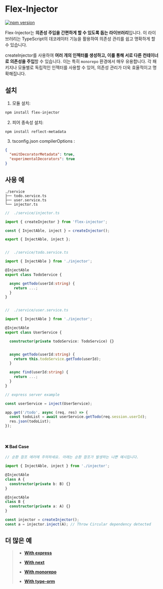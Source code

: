 # Flex-Injector

[![npm version](https://badge.fury.io/js/flex-injector.svg)](https://badge.fury.io/js/flex-injector)

Flex-Injector는 **의존성 주입을 간편하게 할 수 있도록 돕는 라이브러리**입니다. 이 라이브러리는 TypeScript의 데코레이터 기능을 활용하여 의존성 관리를 쉽고 명확하게 할 수 있습니다.

createInjector를 사용하여 **여러 개의 인젝터를 생성하고, 이를 통해 서로 다른 컨테이너로 의존성을 주입**할 수 있습니다. 이는 특히 `monorepo` 환경에서 매우 유용합니다. 각 패키지나 모듈별로 독립적인 인젝터를 사용할 수 있어, 의존성 관리가 더욱 효율적이고 명확해집니다.

## 설치

1. 모듈 설치:

```bash
npm install flex-injector
```

2. 피어 종속성 설치:

```bash
npm install reflect-metadata
```

3. tsconfig.json compilerOptions :

```json
{
  "emitDecoratorMetadata": true,
  "experimentalDecorators": true
}
```

## 사용 예

```
./service
├── todo.service.ts
├── user.service.ts
└── injector.ts
```

```typescript
//  ./service/injector.ts

import { createInjector } from 'flex-injector';

const { InjectAble, inject } = createInjector();

export { InjectAble, inject };
```

```typescript

//  ./service/todo.service.ts

import { InjectAble } from './injector';

@InjectAble
export class TodoService {

  async getTodo(userId:string) {
    return ...;
  }
}
```

```typescript

//  ./service/user.service.ts

import { InjectAble } from './injector';

@InjectAble
export class UserService {

  constructor(private todoService: TodoService) {}


  async getTodo(userId:string) {
    return this.todoService.getTodo(userId);
  }

  async find(userId:string) {
    return ...;
  }
}
```

```typescript
// express server example

const userService = inject(UserService);

app.get('/todo', async (req, res) => {
  const todoList = await userService.getTodo(req.session.userId);
  res.json(todoList);
});
```

<br/>

#### ❌ Bad Case
```typescript
// 순환 참조 에러에 주의하세요. 아래는 순환 참조가 발생하는 나쁜 예시입니다.

import { InjectAble, inject } from './injector';

@InjectAble
class A {
  constructor(private b: B) {}
}

@InjectAble
class B {
  constructor(private a: A) {}
}

const injector = createInjector();
const a = injector.inject(A); // Throw Circular dependency detected
```



## 더 많은 예

> - **[With express](https://github.com/cgoinglove/flex-injector/tree/main/examples/with-express)**
> 
> - **[With next](https://github.com/cgoinglove/flex-injector/tree/main/examples/with-next)**
> - **[With monorepo](https://github.com/cgoinglove/flex-injector/tree/main/examples/with-monorepo)**
> - **[With type-orm](https://github.com/cgoinglove/flex-injector/tree/main/examples/with-typeorm)**

